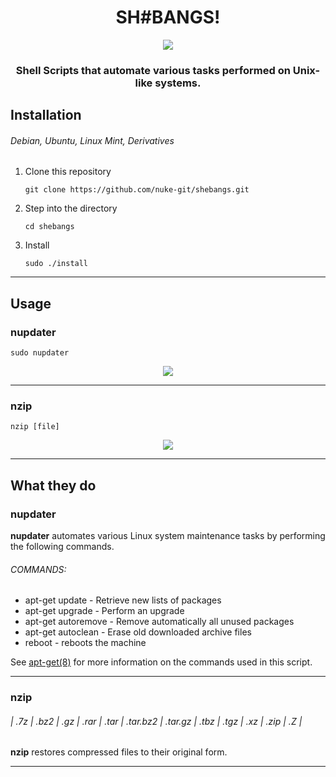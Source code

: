<h1 align="center">SH#BANGS!</h1>

<p align="center">
  <img src="https://raw.githubusercontent.com/nuke-git/shebangs/master/shebangs.png"></img>
</p>

<p>
<h3 align="center">Shell Scripts that automate various tasks performed on Unix-like systems.</h3>
</p>

<h2>Installation</h2>

<h6>Debian, Ubuntu, Linux Mint, Derivatives</h6>

1. Clone this repository
    
    `git clone https://github.com/nuke-git/shebangs.git`

2. Step into the directory

    `cd shebangs`

3. Install

    `sudo ./install`

<hr>

<h2>Usage</h2>

<h3>nupdater</h3>

`sudo nupdater`

<p align="center">
  <img src="https://raw.githubusercontent.com/nuke-git/shebangs/master/nupdater.gif"><img>
</p>

<hr>

<h3>nzip</h3>

`nzip [file]`

<p align="center">
  <img src="https://raw.githubusercontent.com/nuke-git/shebangs/master/nzip.gif"><img>
</p>

<hr>

<h2>What they do</h2>

<h3>nupdater</h3>

<p>
<b>nupdater</b> automates various Linux system maintenance tasks by performing 
the following commands.
</p>

<h6>COMMANDS:</h6>

* apt-get update - Retrieve new lists of packages
* apt-get upgrade - Perform an upgrade
* apt-get autoremove - Remove automatically all unused packages
* apt-get autoclean - Erase old downloaded archive files
* reboot - reboots the machine

<p>
See <a href="https://linux.die.net/man/8/apt-get">apt-get(8)</a> for more 
information on the commands used in this script.
</p>

<hr>

<h3>nzip</h3>

<h6>| .7z | .bz2 | .gz | .rar | .tar | .tar.bz2 | .tar.gz | .tbz | .tgz | .xz | .zip | .Z |</h6>

<p>
<b>nzip</b> restores compressed files to their original form.
</p>

<hr>


